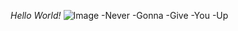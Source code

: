 *Hello World!*
![Image](https://okonomikitchen.com/wp-content/uploads/2021/11/ramen-pancakes-1-of-1-683x1024.jpg)
-Never
-Gonna
-Give
-You
-Up
